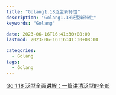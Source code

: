 ```yaml
---
title: "Golang1.18泛型新特性"
description: "Golang1.18泛型新特性"
keywords: "Golang"

date: 2023-06-16T16:41:30+08:00
lastmod: 2023-06-16T16:41:30+08:00

categories:
  - Golang
tags:
  - Golang
---
```


[Go 1.18 泛型全面讲解：一篇讲清泛型的全部](https://segmentfault.com/a/1190000041634906)